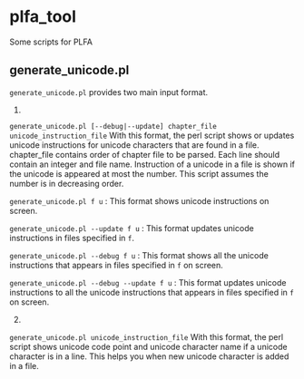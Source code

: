 # plfa_tool
Some scripts for PLFA

## generate_unicode.pl

`generate_unicode.pl` provides two main input format.

1.

`generate_unicode.pl [--debug|--update] chapter_file unicode_instruction_file`
With this format, the perl script shows or updates unicode instructions for unicode characters
that are found in a file.
chapter_file contains order of chapter file to be parsed.
Each line should contain an integer and file name. Instruction of a unicode in a file is shown
if the unicode is appeared at most the number. This script assumes the number is in decreasing order.

`generate_unicode.pl f u` :
This format shows unicode instructions on screen.

`generate_unicode.pl --update f u` :
This format updates unicode instructions in files specified in `f`.

`generate_unicode.pl --debug f u` :
This format shows all the unicode instructions that appears in files specified in `f` on screen.

`generate_unicode.pl --debug --update f u` :
This format updates unicode instructions to all the unicode instructions that appears in files specified in `f` on screen.


2.
`generate_unicode.pl unicode_instruction_file`
With this format, the perl script shows unicode code point and unicode character name if
a unicode character is in a line. This helps you when new unicode character is added in a file.
